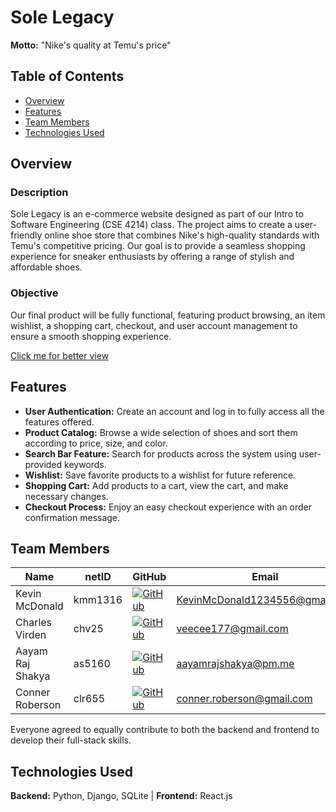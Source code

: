 
# Sole Legacy

**Motto:** "Nike's quality at Temu's price"

## Table of Contents
- [Overview](#overview)
- [Features](#features)
- [Team Members](#team-members)
- [Technologies Used](#technologies-used)

## Overview
### Description
Sole Legacy is an e-commerce website designed as part of our Intro to Software Engineering (CSE 4214) class. The project aims to create a user-friendly online shoe store that combines Nike's high-quality standards with Temu's competitive pricing. Our goal is to provide a seamless shopping experience for sneaker enthusiasts by offering a range of stylish and affordable shoes. 

### Objective
Our final product will be fully functional, featuring product browsing, an item wishlist, a shopping cart, checkout, and user account management to ensure a smooth shopping experience.

[Click me for better view](https://kmm1316.github.io/Group7E-Commerce/)

## Features

- **User Authentication:** Create an account and log in to fully access all the features offered.
- **Product Catalog:** Browse a wide selection of shoes and sort them according to price, size, and color.
- **Search Bar Feature:** Search for products across the system using user-provided keywords.
- **Wishlist:** Save favorite products to a wishlist for future reference.
- **Shopping Cart:** Add products to a cart, view the cart, and make necessary changes.
- **Checkout Process:** Enjoy an easy checkout experience with an order confirmation message.


## Team Members

| Name                | netID   | GitHub                                                                                     | Email                           | Role    |
|---------------------|---------|--------------------------------------------------------------------------------------------|---------------------------------|---------|
| Kevin McDonald       | kmm1316 | [![GitHub](https://skillicons.dev/icons?i=github)](https://github.com/kmm1316)            | KevinMcDonald1234556@gmail.com   | Frontend|
| Charles Virden       | chv25   | [![GitHub](https://skillicons.dev/icons?i=github)](https://github.com/charliespants)      | veecee177@gmail.com             | Backend |
| Aayam Raj Shakya     | as5160  | [![GitHub](https://skillicons.dev/icons?i=github)](https://github.com/aayamrajshakya)     | aayamrajshakya@pm.me            | Frontend|
| Conner Roberson      | clr655  | [![GitHub](https://skillicons.dev/icons?i=github)](https://github.com/conner-roberson)    | conner.roberson@gmail.com       | Backend |

Everyone agreed to equally contribute to both the backend and frontend to develop their full-stack skills.

## Technologies Used

**Backend:** Python, Django, SQLite  |  **Frontend:** React.js